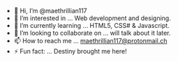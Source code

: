 - 👋 Hi, I’m @maethrillian117
- 👀 I’m interested in ... Web development and designing.
- 🌱 I’m currently learning ... HTML5, CSS# & Javascript.
- 💞️ I’m looking to collaborate on ... will talk about it later.
- 📫 How to reach me ... maethrillian117@protonmail.ch
- ⚡ Fun fact: ... Destiny brought me here!

<!---
maethrillian117/maethrillian117 is a ✨ special ✨ repository because its `README.md` (this file) appears on your GitHub profile.
You can click the Preview link to take a look at your changes.
--->
